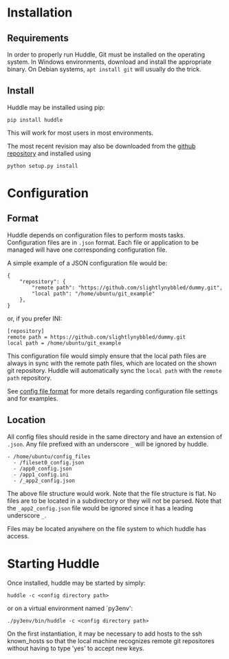 # Installation

## Requirements

In order to properly run Huddle, Git must be installed on the operating system.  In 
Windows environments, download and install the appropriate binary.  On Debian systems,
`apt install git` will usually do the trick.

## Install

Huddle may be installed using pip:

    pip install huddle 

This will work for most users in most environments.

The most recent revision may also be downloaded from the 
[github repository](https://github.com/slightlynybbled/huddle) and installed using 

    python setup.py install 

# Configuration

## Format

Huddle depends on configuration files to perform mosts tasks.  Configuration files are
in `.json` format.  Each file or application to be managed will have one corresponding
configuration file.

A simple example of a JSON configuration file would be:

    {
        "repository": {
            "remote path": "https://github.com/slightlynybbled/dummy.git",
            "local path": "/home/ubuntu/git_example"
        },
    }
    
or, if you prefer INI:

    [repository]
    remote path = https://github.com/slightlynybbled/dummy.git
    local path = /home/ubuntu/git_example

This configuration file would simply ensure that the local path files are always in
sync with the remote path files, which are located on the shown git repository.  Huddle 
will automatically sync the `local path` with the `remote path` repository.

See [config file format](configfiles.md) for more details regarding configuration
file settings and for examples.

## Location

All config files should reside in the same directory and have an extension of `.json`.
Any file prefixed with an underscore `_` will be ignored by huddle.

    - /home/ubuntu/config_files
      - /fileset0_config.json 
      - /app0_config.json 
      - /app1_config.ini 
      - /_app2_config.json 

The above file structure would work.  Note that the file structure is flat.  No files are
to be located in a subdirectory or they will not be parsed.  Note that the
`_app2_config.json` file would be ignored since it has a leading underscore `_`.

Files may be located anywhere on the file system to which huddle has access.

# Starting Huddle 

Once installed, huddle may be started by simply:

    huddle -c <config directory path>

or on a virtual environment named `py3env':

    ./py3env/bin/huddle -c <config directory path>

On the first instantiation, it may be necessary to add hosts to the ssh known_hosts 
so that the local machine recognizes remote git repositores without having to type
'yes' to accept new keys.
